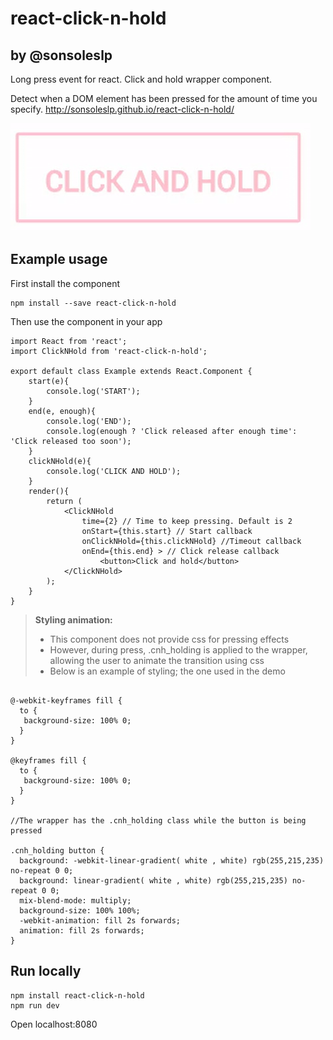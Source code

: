 react-click-n-hold
==================

by @sonsoleslp
--------------

Long press event for react. Click and hold wrapper component.

Detect when a DOM element has been pressed for the amount of time you specify.
http://sonsoleslp.github.io/react-click-n-hold/

![react-click-n-hold](https://raw.githubusercontent.com/sonsoleslp/sonsoleslp.github.io/master/react-click-n-hold/click_n_hold.gif)



Example usage
-------------
First install the component

    npm install --save react-click-n-hold

Then use the component in your app

    import React from 'react';
    import ClickNHold from 'react-click-n-hold'; 
    
    export default class Example extends React.Component {
    	start(e){
    		console.log('START'); 
    	} 
    	end(e, enough){
    		console.log('END'); 
            console.log(enough ? 'Click released after enough time': 'Click released too soon');            
    	} 
    	clickNHold(e){
    		console.log('CLICK AND HOLD');  
    	} 
    	render(){
    		return ( 
    			<ClickNHold 
    				time={2} // Time to keep pressing. Default is 2
    				onStart={this.start} // Start callback
    				onClickNHold={this.clickNHold} //Timeout callback
    				onEnd={this.end} > // Click release callback
    					<button>Click and hold</button>
    			</ClickNHold>
    		); 
    	}
    }

> **Styling animation:**
> - This component does not provide css for pressing effects
> - However, during press, .cnh_holding is applied to the wrapper, allowing the user to animate the transition using css
> - Below is an example of styling; the one used in the demo
 
   
      
    @-webkit-keyframes fill { 
      to {
       background-size: 100% 0; 
      }
    } 
    
    @keyframes fill { 
      to { 
       background-size: 100% 0;
      }
    }
    
    //The wrapper has the .cnh_holding class while the button is being pressed
    
    .cnh_holding button {
      background: -webkit-linear-gradient( white , white) rgb(255,215,235) no-repeat 0 0;
      background: linear-gradient( white , white) rgb(255,215,235) no-repeat 0 0;
      mix-blend-mode: multiply;
      background-size: 100% 100%;
      -webkit-animation: fill 2s forwards;
      animation: fill 2s forwards;
    }


Run locally
-------------

    npm install react-click-n-hold
    npm run dev 

Open localhost:8080
